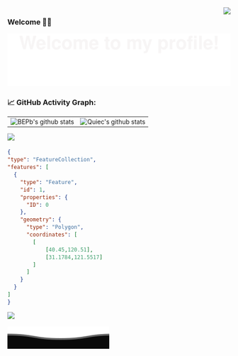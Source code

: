 <img align="right" src="https://count.getloli.com/get/@:Rbb666?theme=asoul">

### Welcome 👋🏿

![](assets/Bottom_up.svg)

### 📈 GitHub Activity Graph:
|                                                              |                                                              |
| ------------------------------------------------------------ | ------------------------------------------------------------ |
| ![BEPb's github stats](https://github-readme-stats.vercel.app/api?username=Rbb666&show_icons=true&theme=radical&include_all_commits=true) | ![Quiec's github stats](https://github-readme-stats.vercel.app/api/top-langs/?username=Rbb666&theme=radical&layout=compact) |

<img src="https://github-readme-streak-stats.herokuapp.com/?user=Rbb666"></img>

 ```geojson
{
 "type": "FeatureCollection",
 "features": [
   {
     "type": "Feature",
     "id": 1,
     "properties": {
       "ID": 0
     },
     "geometry": {
       "type": "Polygon",
       "coordinates": [
         [
             [40.45,120.51],
             [31.1784,121.5517]
         ]
       ]
     }
   }
 ]
}

 ```

[![](https://img.shields.io/badge/dynamic/json?color=23ffffff&label=Bilibili&query=%24.data.totalSubs&suffix=followers&url=https%3A%2F%2Fapi.spencerwoo.com%2Fsubstats%2F%3Fsource%3Dbilibili%26queryKey%3D9082861)](https://space.bilibili.com/9082861)

![](assets/Bottom_down.svg)
